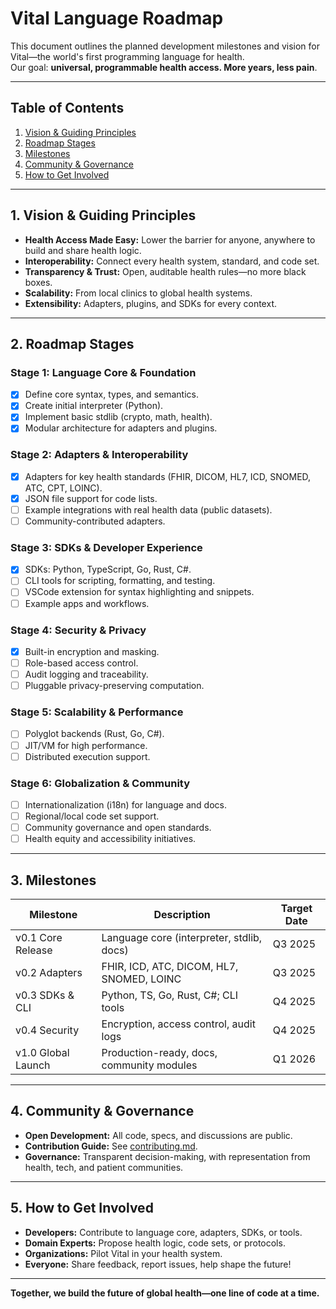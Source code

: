 # Vital Language Roadmap

This document outlines the planned development milestones and vision for Vital—the world's first programming language for health.  
Our goal: **universal, programmable health access. More years, less pain**.

---

## Table of Contents

1. [Vision & Guiding Principles](#vision--guiding-principles)
2. [Roadmap Stages](#roadmap-stages)
3. [Milestones](#milestones)
4. [Community & Governance](#community--governance)
5. [How to Get Involved](#how-to-get-involved)

---

## 1. Vision & Guiding Principles

- **Health Access Made Easy:** Lower the barrier for anyone, anywhere to build and share health logic.
- **Interoperability:** Connect every health system, standard, and code set.
- **Transparency & Trust:** Open, auditable health rules—no more black boxes.
- **Scalability:** From local clinics to global health systems.
- **Extensibility:** Adapters, plugins, and SDKs for every context.

---

## 2. Roadmap Stages

### Stage 1: Language Core & Foundation
- [x] Define core syntax, types, and semantics.
- [x] Create initial interpreter (Python).
- [x] Implement basic stdlib (crypto, math, health).
- [x] Modular architecture for adapters and plugins.

### Stage 2: Adapters & Interoperability
- [x] Adapters for key health standards (FHIR, DICOM, HL7, ICD, SNOMED, ATC, CPT, LOINC).
- [x] JSON file support for code lists.
- [ ] Example integrations with real health data (public datasets).
- [ ] Community-contributed adapters.

### Stage 3: SDKs & Developer Experience
- [x] SDKs: Python, TypeScript, Go, Rust, C#.
- [ ] CLI tools for scripting, formatting, and testing.
- [ ] VSCode extension for syntax highlighting and snippets.
- [ ] Example apps and workflows.

### Stage 4: Security & Privacy
- [x] Built-in encryption and masking.
- [ ] Role-based access control.
- [ ] Audit logging and traceability.
- [ ] Pluggable privacy-preserving computation.

### Stage 5: Scalability & Performance
- [ ] Polyglot backends (Rust, Go, C#).
- [ ] JIT/VM for high performance.
- [ ] Distributed execution support.

### Stage 6: Globalization & Community
- [ ] Internationalization (i18n) for language and docs.
- [ ] Regional/local code set support.
- [ ] Community governance and open standards.
- [ ] Health equity and accessibility initiatives.

---

## 3. Milestones

| Milestone            | Description                                    | Target Date       |
|----------------------|------------------------------------------------|-------------------|
| v0.1 Core Release    | Language core (interpreter, stdlib, docs)      | Q3 2025           |
| v0.2 Adapters        | FHIR, ICD, ATC, DICOM, HL7, SNOMED, LOINC      | Q3 2025           |
| v0.3 SDKs & CLI      | Python, TS, Go, Rust, C#; CLI tools            | Q4 2025           |
| v0.4 Security        | Encryption, access control, audit logs         | Q4 2025           |
| v1.0 Global Launch   | Production-ready, docs, community modules      | Q1 2026           |

---

## 4. Community & Governance

- **Open Development:** All code, specs, and discussions are public.
- **Contribution Guide:** See [contributing.md](contributing.md).
- **Governance:** Transparent decision-making, with representation from health, tech, and patient communities.

---

## 5. How to Get Involved

- **Developers:** Contribute to language core, adapters, SDKs, or tools.
- **Domain Experts:** Propose health logic, code sets, or protocols.
- **Organizations:** Pilot Vital in your health system.
- **Everyone:** Share feedback, report issues, help shape the future!

---

**Together, we build the future of global health—one line of code at a time.**